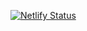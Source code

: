 [![Netlify Status](https://api.netlify.com/api/v1/badges/7e71a061-4ec4-4a8e-8ada-e415ff6dc9dd/deploy-status)](https://app.netlify.com/sites/savrgg-diplomado-po/deploys)

